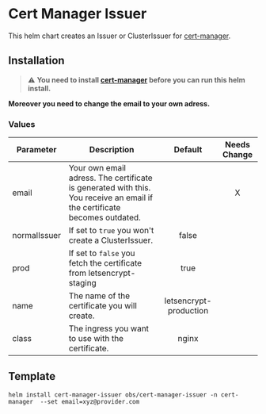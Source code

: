 # Cert Manager Issuer

This helm chart creates an Issuer or ClusterIssuer for [cert-manager](https://cert-manager.io/docs/).

## Installation

> :warning: **You need to install [cert-manager](https://cert-manager.io/docs/installation/kubernetes/#installing-with-helm) before you can run this helm install.**

**Moreover you need to change the email to your own adress.**


### Values

| Parameter | Description | Default | Needs Change |
| - | - | :-: | :-: |
| email | Your own email adress. The certificate is generated with this. You receive an email if the certificate becomes outdated. |  | X |
| normalIssuer | If set to ``true`` you won't create a ClusterIssuer. | false | |
| prod | If set to ``false`` you fetch the certificate from letsencrypt-staging | true | |
| name | The name of the certificate you will create. | letsencrypt-production | |
| class | The ingress you want to use with the certificate. | nginx | |


## Template

```
helm install cert-manager-issuer obs/cert-manager-issuer -n cert-manager  --set email=xyz@provider.com 

```